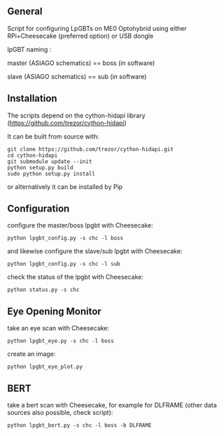 ## General

Script for configuring LpGBTs on ME0 Optohybrid using either RPi+Cheesecake (preferred option) or USB dongle

lpGBT naming :

master (ASIAGO schematics) == boss (in software)

slave (ASIAGO schematics) == sub (in software)

## Installation

The scripts depend on the cython-hidapi library (https://github.com/trezor/cython-hidapi)

It can be built from source with:

```
git clone https://github.com/trezor/cython-hidapi.git
cd cython-hidapi
git submodule update --init
python setup.py build
sudo python setup.py install
```

or alternatively it can be installed by Pip

## Configuration

configure the master/boss lpgbt with Cheesecake:

```python lpgbt_config.py -s chc -l boss```

and likewise configure the slave/sub lpgbt with Cheesecake:

```python lpgbt_config.py -s chc -l sub```

check the status of the lpgbt with Cheesecake:

```python status.py -s chc```

## Eye Opening Monitor

take an eye scan with Cheesecake:

```python lpgbt_eye.py -s chc -l boss```

create an image:

```python lpgbt_eye_plot.py```

## BERT

take a bert scan with Cheesecake, for example for DLFRAME (other data sources also possible, check script):

```python lpgbt_bert.py -s chc -l boss -b DLFRAME```
